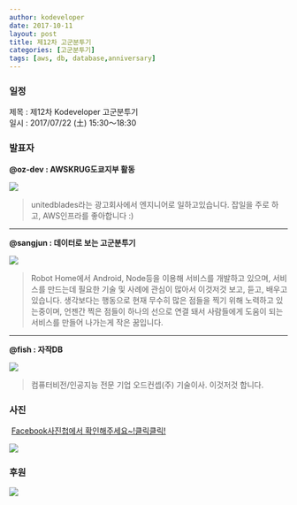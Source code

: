 ```yaml
---
author: kodeveloper
date: 2017-10-11
layout: post
title: 제12차 고군분투기
categories: [고군분투기]
tags: [aws, db, database,anniversary]
---
```


### 일정

제목 : 제12차 Kodeveloper 고군분투기  
일시 : 2017/07/22 (土) 15:30～18:30

### 발표자

**@oz-dev : AWSKRUG도쿄지부 활동**

![](https://user-images.githubusercontent.com/2956728/52765749-5e663780-3068-11e9-92d3-b866217bed9f.jpg)

>unitedblades라는 광고회사에서 엔지니어로 일하고있습니다. 잡일을 주로 하고, AWS인프라를 좋아합니다 :)

---

**@sangjun : 데이터로 보는 고군분투기**

![](https://user-images.githubusercontent.com/2956728/52765828-9d948880-3068-11e9-8367-a7c0f3e963df.jpg)

>Robot Home에서 Android, Node등을 이용해 서비스를 개발하고 있으며, 서비스를 만드는데 필요한 기술 및 사례에 관심이 많아서 이것저것 보고, 듣고, 배우고 있습니다. 생각보다는 행동으로 현재 무수히 많은 점들을 찍기 위해 노력하고 있는중이며, 언젠간 찍은 점들이 하나의 선으로 연결 돼서 사람들에게 도움이 되는 서비스를 만들어 나가는게 작은 꿈입니다.

---

**@fish : 자작DB**

![](https://user-images.githubusercontent.com/2956728/52765965-0845c400-3069-11e9-98f4-725775b34509.jpg)

>컴퓨터비전/인공지능 전문 기업 오드컨셉(주) 기술이사. 이것저것 합니다.


### 사진

 [Facebook사진첩에서 확인해주세요~!클릭클릭!](https://www.facebook.com/media/set/?set=oa.1940056792905723&type=3)

![](https://user-images.githubusercontent.com/2956728/52766045-4347f780-3069-11e9-9f58-afb3121320b3.jpg)

### 후원

![](https://user-images.githubusercontent.com/2956728/52695008-bc364900-2fae-11e9-9d2c-e7bfcf2e671a.png)
